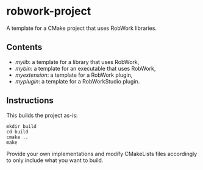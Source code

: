 # robwork-project

A template for a CMake project that uses RobWork libraries.

## Contents

* _mylib_: a template for a library that uses RobWork,
* _mybin_: a template for an executable that uses RobWork,
* _myextension_: a template for a RobWork plugin,
* _myplugin_: a template for a RobWorkStudio plugin.

## Instructions

This builds the project as-is:

```
mkdir build
cd build
cmake ..
make
```

Provide your own implementations and modify CMakeLists files accordingly
to only include what you want to build.
